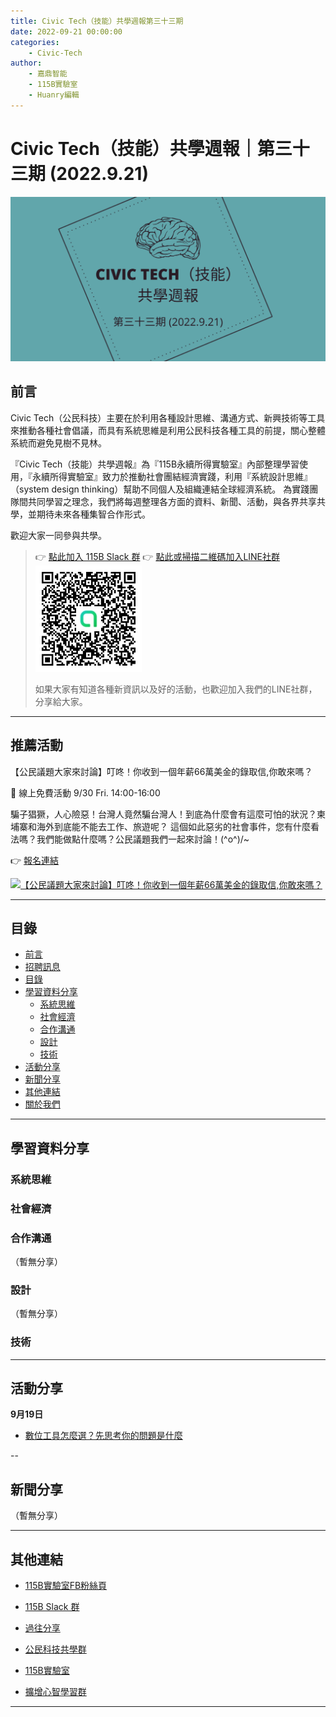 ```yaml
---
title: Civic Tech（技能）共學週報第三十三期
date: 2022-09-21 00:00:00
categories:
	- Civic-Tech
author:
	- 嘉鼎智能
	- 115B實驗室
	- Huanry編輯
---
```

# Civic Tech（技能）共學週報｜第三十三期 (2022.9.21)

![Civic-Tech-33](/img/ct/33.png)

## 前言

Civic Tech（公民科技）主要在於利用各種設計思維、溝通方式、新興技術等工具來推動各種社會倡議，而具有系統思維是利用公民科技各種工具的前提，關心整體系統而避免見樹不見林。

『Civic Tech（技能）共學週報』為『115B永續所得實驗室』內部整理學習使用，『永續所得實驗室』致力於推動社會團結經濟實踐，利用『系統設計思維』（system design thinking）幫助不同個人及組織連結全球經濟系統。
為實踐團隊間共同學習之理念，我們將每週整理各方面的資料、新聞、活動，與各界共享共學，並期待未來各種集智合作形式。

歡迎大家一同參與共學。

>👉  [點此加入 115B Slack 群](https://bit.ly/Slack115b)
>👉  [點此或掃描二維碼加入LINE社群](https://line.me/ti/g2/Dj4AkbdDsY6o4D_CdDUB6Q)
>[![公民科技共學群](/img/產品共學群.jpg)](https://line.me/ti/g2/Dj4AkbdDsY6o4D_CdDUB6Q)
>
>如果大家有知道各種新資訊以及好的活動，也歡迎加入我們的LINE社群，分享給大家。


---
## 推薦活動

【公民議題大家來討論】叮咚！你收到一個年薪66萬美金的錄取信,你敢來嗎？

🔶 線上免費活動 9/30 Fri. 14:00-16:00 

騙子猖獗，人心險惡！台灣人竟然騙台灣人！到底為什麼會有這麼可怕的狀況？柬埔寨和海外到底能不能去工作、旅遊呢？
這個如此惡劣的社會事件，您有什麼看法嗎？我們能做點什麼嗎？公民議題我們一起來討論！\(^o^)/~

👉 [報名連結](https://bit.ly/3qGvNJ1)

[![【公民議題大家來討論】叮咚！你收到一個年薪66萬美金的錄取信,你敢來嗎？](https://static.accupass.com/eventbanner/2209150916457933572000.jpg)
](https://bit.ly/3qGvNJ1)

---
## 目錄
- [前言](#前言)
- [招聘訊息](#招聘訊息)
- [目錄](#目錄)
- [學習資料分享](#學習資料分享)
	- [系統思維](#系統思維)
	- [社會經濟](#社會經濟)
	- [合作溝通](#合作溝通)
	- [設計](#設計)
	- [技術](#技術)
- [活動分享](#活動分享)
- [新聞分享](#新聞分享)
- [其他連結](#其他連結)
- [關於我們](#關於我們)

---
## 學習資料分享
### 系統思維




### 社會經濟


### 合作溝通

（暫無分享）

### 設計

（暫無分享）

### 技術

---
## 活動分享

**9月19日**
- [數位工具怎麼選？先思考你的問題是什麼](https://www.accupass.com/event/2209051649151708333129)

--
## 新聞分享

（暫無分享）

---
## 其他連結

- [115B實驗室FB粉絲頁](https://www.facebook.com/%E6%B0%B8%E7%BA%8C%E6%89%80%E5%BE%97%E5%AF%A6%E9%A9%97%E5%AE%A4-102916798609139)

- [115B Slack 群](https://bit.ly/Slack115b)

- [過往分享](/categories/Civic-Tech)

- [公民科技共學群](https://line.me/ti/g2/Dj4AkbdDsY6o4D_CdDUB6Q?utm_source=invitation&utm_medium=link_copy&utm_campaign=default)

- [115B實驗室](https://line.me/ti/g2/asPFU-0w4o9MIRSBdb4gtg?utm_source=invitation&utm_medium=link_copy&utm_campaign=default)

- [擴增心智學習群](https://line.me/ti/g2/asPFU-0w4o9MIRSBdb4gtg?utm_source=invitation&utm_medium=link_copy&utm_campaign=default)

---